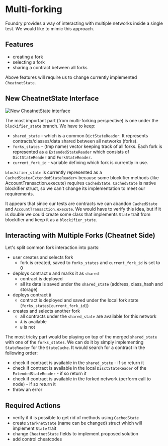 # Multi-forking

Foundry provides a way of interacting with multiple networks inside a single test. We would like to mimic this approach.

## Features

- creating a fork
- selecting a fork
- sharing a contract between all forks

Above features will require us to change currently implemented `CheatnetState`.

## New CheatnetState Interface

![New CheatnetState interface](./new_CheatnetState_interface.png)

The most important part (from multi-forking perspective) is one under the `blockifier_state` branch.
We have to keep:
- `shared_state` - which is a common `DictStateReader`. It represents contracts/classes/data shared between all networks (forks).
- `forks_states` - (tmp name) vector keeping track of all forks. Each fork is represented as a `ExtendedStateReader`
which consists of `DictStateReader` and `ForkStateReader`. 
- `current_fork_id` - variable defining which fork is currently in use.

`blockifier_state` is currently represented as a `CachedState<ExtendedStateReader>` because some blockifier methods 
(like AccountTransaction.execute) requires `CachedState`.
`CachedState` is native blockifier struct, so we can't change its implementation to meet our requirements.

It appears that since our tests are contracts we can abandon `CachedState` and `AccountTransaction.execute`.
We would have to verify this idea, but if it is double we could create some class that implements `State` trait from blockifier
and keep it as a `blockifier_state`.

## Interacting with Multiple Forks (Cheatnet Side)

Let's split common fork interaction into parts:

- user creates and selects fork
  - fork is created, saved to `forks_states` and `current_fork_id` is set to 0
- deploys contract `A` and marks it as `shared`
  - contract is deployed
  - all its data is saved under the `shared_state` (address, class_hash and storage)
- deploys contract `B`
  - contract is deployed and saved under the local fork state (`forks_states[current_fork_id]`)
- creates and selects another fork
  - all contracts under the `shared_state` are available for this network
  - `A` is available
  - `B` is not

The most tricky part would be playing on top of the merged `shared_state` with one of the `forks_states`. We can do it
by simply implementing `StateReader` for the `StateCache`. It would search for a contract in the following order:

- check if contract is available in the `shared_state` - if so return it
- check if contract is available in the local `DisctStateReader` of the `ExtendedStateReader` - if so return it
- check if contract is available in the forked network (perform call to node) - if so return it
- throw an error

## Required Actions

- verify if it is possible to get rid of methods using `CachedState`
- create `StarknetState` (name can be changed) struct which will implement `State` trait
- change `CheatnetState` fields to implement proposed solution
- add control cheatcodes
